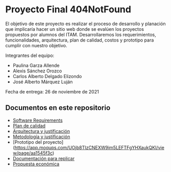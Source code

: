 # Proyecto Final 404NotFound

El objetivo de este proyecto es realizar el proceso de desarrollo y planación que implicaría hacer un sitio web donde se evalúen los proyectos propuestos por alumnos del ITAM. Desarrollaremos los requerimientos, funcionalidades, arquitectura, plan de calidad, costos y prototipo para cumplir con nuestro objetivo. 

Integrantes del equipo:
* Paulina Garza Allende
* Alexis Sánchez Orozco
* Carlos Alberto Delgado Elizondo
* José Alberto Márquez Luján

Fecha de entrega: 26 de noviembre de 2021

## Documentos en este repositorio
* [Software Requirements](https://github.com/Ingenieria-de-Software-2021-ITAM/ProyectoFinal404/blob/main/Requerimientos.md)
* [Plan de calidad](https://github.com/Ingenieria-de-Software-2021-ITAM/ProyectoFinal404/blob/main/PlanDeCalidad.md)
* [Arquitectura y justificación](https://github.com/Ingenieria-de-Software-2021-ITAM/ProyectoFinal404/blob/main/Arquitectura.md)
* [Metodología y justificación](https://github.com/Ingenieria-de-Software-2021-ITAM/ProyectoFinal404/blob/main/Metodolog%C3%ADa%20de%20desarrollo.md)
* [Prototipo del proyecto] (https://app.moqups.com/UOjb8TIzCNEXW9im5LEFTFgYHXaukQKI/view/page/aa1545f3c)
* [Documentación para replicar](https://github.com/Ingenieria-de-Software-2021-ITAM/ProyectoFinal404/blob/main/DocumentacionReplicar.md)
* [Propuesta económica](https://github.com/Ingenieria-de-Software-2021-ITAM/ProyectoFinal404/blob/main/Estimaci%C3%B3nProyectoFinal.xlsx)
